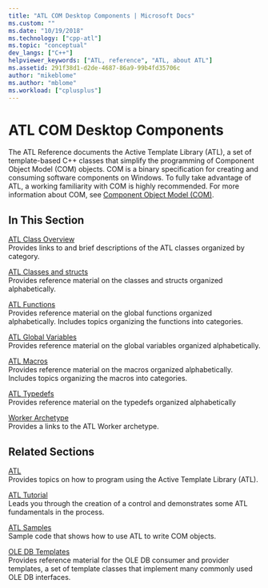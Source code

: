```yaml
---
title: "ATL COM Desktop Components | Microsoft Docs"
ms.custom: ""
ms.date: "10/19/2018"
ms.technology: ["cpp-atl"]
ms.topic: "conceptual"
dev_langs: ["C++"]
helpviewer_keywords: ["ATL, reference", "ATL, about ATL"]
ms.assetid: 291f38d1-d2de-4687-86a9-99b4fd35706c
author: "mikeblome"
ms.author: "mblome"
ms.workload: ["cplusplus"]
---
```

# ATL COM Desktop Components

The ATL Reference documents the Active Template Library (ATL), a set of template-based C++ classes that simplify the programming of Component Object Model (COM) objects. COM is a binary specification for creating and consuming software components on Windows. To fully take advantage of ATL, a working familiarity with COM is highly recommended. For more information about COM, see [Component Object Model (COM)](/windows/desktop/com/component-object-model--com--portal).

## In This Section

[ATL Class Overview](../atl/atl-class-overview.md)<br/>
Provides links to and brief descriptions of the ATL classes organized by category.

[ATL Classes and structs](../atl/reference/atl-classes.md)<br/>
Provides reference material on the classes and structs organized alphabetically.

[ATL Functions](../atl/reference/atl-functions.md)<br/>
Provides reference material on the global functions organized alphabetically. Includes topics organizing the functions into categories.

[ATL Global Variables](../atl/reference/atl-global-variables.md)<br/>
Provides reference material on the global variables organized alphabetically.

[ATL Macros](../atl/reference/atl-macros.md)<br/>
Provides reference material on the macros organized alphabetically. Includes topics organizing the macros into categories.

[ATL Typedefs](../atl/reference/atl-typedefs.md)<br/>
Provides reference material on the typedefs organized alphabetically

[Worker Archetype](../atl/reference/worker-archetype.md)<br/>
Provides a links to the ATL Worker archetype.

## Related Sections

[ATL](../atl/active-template-library-atl-concepts.md)<br/>
Provides topics on how to program using the Active Template Library (ATL).

[ATL Tutorial](../atl/active-template-library-atl-tutorial.md)<br/>
Leads you through the creation of a control and demonstrates some ATL fundamentals in the process.

[ATL Samples](../visual-cpp-samples.md)<br/>
Sample code that shows how to use ATL to write COM objects.

[OLE DB Templates](../data/oledb/ole-db-templates.md)<br/>
Provides reference material for the OLE DB consumer and provider templates, a set of template classes that implement many commonly used OLE DB interfaces.  
